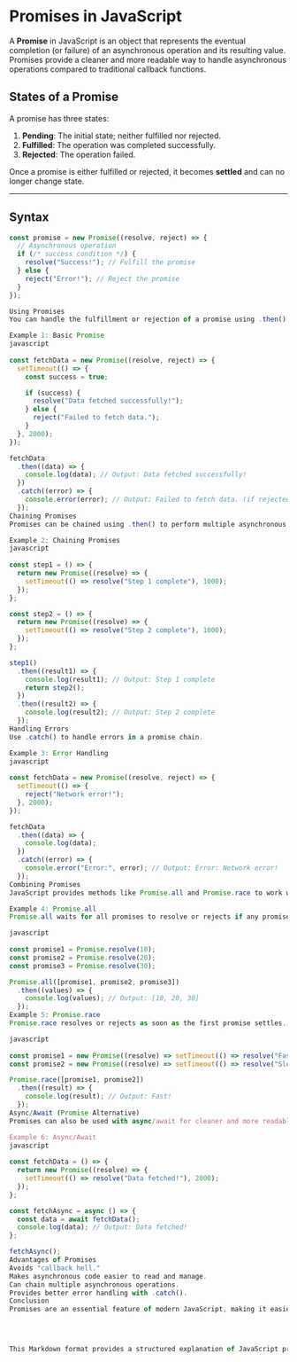 # Promises in JavaScript

A **Promise** in JavaScript is an object that represents the eventual completion (or failure) of an asynchronous operation and its resulting value. Promises provide a cleaner and more readable way to handle asynchronous operations compared to traditional callback functions.

## States of a Promise

A promise has three states:
1. **Pending**: The initial state; neither fulfilled nor rejected.
2. **Fulfilled**: The operation was completed successfully.
3. **Rejected**: The operation failed.

Once a promise is either fulfilled or rejected, it becomes **settled** and can no longer change state.

---

## Syntax

```javascript
const promise = new Promise((resolve, reject) => {
  // Asynchronous operation
  if (/* success condition */) {
    resolve("Success!"); // Fulfill the promise
  } else {
    reject("Error!"); // Reject the promise
  }
});

Using Promises
You can handle the fulfillment or rejection of a promise using .then() and .catch() methods:

Example 1: Basic Promise
javascript
 
const fetchData = new Promise((resolve, reject) => {
  setTimeout(() => {
    const success = true;

    if (success) {
      resolve("Data fetched successfully!");
    } else {
      reject("Failed to fetch data.");
    }
  }, 2000);
});

fetchData
  .then((data) => {
    console.log(data); // Output: Data fetched successfully!
  })
  .catch((error) => {
    console.error(error); // Output: Failed to fetch data. (if rejected)
  });
Chaining Promises
Promises can be chained using .then() to perform multiple asynchronous operations sequentially.

Example 2: Chaining Promises
javascript
 
const step1 = () => {
  return new Promise((resolve) => {
    setTimeout(() => resolve("Step 1 complete"), 1000);
  });
};

const step2 = () => {
  return new Promise((resolve) => {
    setTimeout(() => resolve("Step 2 complete"), 1000);
  });
};

step1()
  .then((result1) => {
    console.log(result1); // Output: Step 1 complete
    return step2();
  })
  .then((result2) => {
    console.log(result2); // Output: Step 2 complete
  });
Handling Errors
Use .catch() to handle errors in a promise chain.

Example 3: Error Handling
javascript
 
const fetchData = new Promise((resolve, reject) => {
  setTimeout(() => {
    reject("Network error!");
  }, 2000);
});

fetchData
  .then((data) => {
    console.log(data);
  })
  .catch((error) => {
    console.error("Error:", error); // Output: Error: Network error!
  });
Combining Promises
JavaScript provides methods like Promise.all and Promise.race to work with multiple promises.

Example 4: Promise.all
Promise.all waits for all promises to resolve or rejects if any promise is rejected.

javascript
 
const promise1 = Promise.resolve(10);
const promise2 = Promise.resolve(20);
const promise3 = Promise.resolve(30);

Promise.all([promise1, promise2, promise3])
  .then((values) => {
    console.log(values); // Output: [10, 20, 30]
  });
Example 5: Promise.race
Promise.race resolves or rejects as soon as the first promise settles.

javascript
 
const promise1 = new Promise((resolve) => setTimeout(() => resolve("Fast!"), 1000));
const promise2 = new Promise((resolve) => setTimeout(() => resolve("Slow!"), 2000));

Promise.race([promise1, promise2])
  .then((result) => {
    console.log(result); // Output: Fast!
  });
Async/Await (Promise Alternative)
Promises can also be used with async/await for cleaner and more readable code.

Example 6: Async/Await
javascript
 
const fetchData = () => {
  return new Promise((resolve) => {
    setTimeout(() => resolve("Data fetched!"), 2000);
  });
};

const fetchAsync = async () => {
  const data = await fetchData();
  console.log(data); // Output: Data fetched!
};

fetchAsync();
Advantages of Promises
Avoids "callback hell."
Makes asynchronous code easier to read and manage.
Can chain multiple asynchronous operations.
Provides better error handling with .catch().
Conclusion
Promises are an essential feature of modern JavaScript, making it easier to handle asynchronous operations effectively. With chaining and methods like Promise.all and Promise.race, they provide robust tools to manage complex workflows.


 

This Markdown format provides a structured explanation of JavaScript promises wit